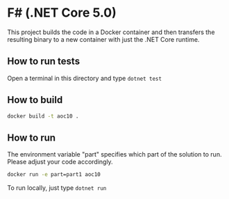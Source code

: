 # F# (.NET Core 5.0)

This project builds the code in a Docker container and then transfers the resulting binary to a new container with just the .NET Core runtime. 

## How to run tests
Open a terminal in this directory and type `dotnet test`

## How to build
```bash
docker build -t aoc10 . 
```

## How to run
The environment variable "part" specifies which part of the solution to run. Please adjust your code accordingly.
```bash
docker run -e part=part1 aoc10
```

To run locally, just type `dotnet run`